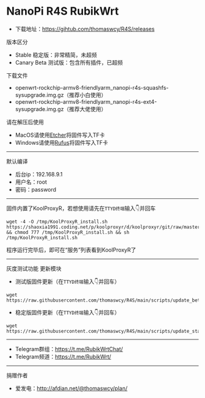# NanoPi R4S RubikWrt

- 下载地址：https://gihtub.com/thomaswcy/R4S/releases

版本区分

- Stable 稳定版：非常精简，未超频
- Canary Beta 测试版：包含所有插件，已超频

下载文件

- openwrt-rockchip-armv8-friendlyarm_nanopi-r4s-squashfs-sysupgrade.img.gz（推荐小白使用）
- openwrt-rockchip-armv8-friendlyarm_nanopi-r4s-ext4-sysupgrade.img.gz（推荐大佬使用）

请在解压后使用
- MacOS请使用[Etcher](https://www.balena.io/etcher/)将固件写入TF卡
- Windows请使用[Rufus](https://rufus.ie/)将固件写入TF卡
------

默认编译

- 后台ip：192.168.9.1
- 用户名：root
- 密码：password

------

固件内置了KoolProxyR，若想使用请先在`TTYD终端`输入👇并回车

```
wget -4 -O /tmp/KoolProxyR_install.sh https://shaoxia1991.coding.net/p/koolproxyr/d/koolproxyr/git/raw/master/KoolProxyR_install.sh && chmod 777 /tmp/KoolProxyR_install.sh && sh /tmp/KoolProxyR_install.sh
```

程序运行完毕后，即可在“服务”列表看到KoolProxyR了

------

灰度测试功能 更新模块



- 测试版固件更新（在`TTYD终端`输入👇并回车）

``` 
wget https://raw.githubusercontent.com/thomaswcy/R4S/main/scripts/update_beta.sh
```

- 稳定版固件更新（在`TTYD终端`输入👇并回车）

``` 
wget https://raw.githubusercontent.com/thomaswcy/R4S/main/scripts/update_stable.sh
```

-----------------------------------------------------------------------------------

- Telegram群组：https://t.me/RubikWrtChat/
- Telegram频道：https://t.me/RubikWrt/

---------------------------------------------------------------------------------------

捐赠作者

- 爱发电：http://afdian.net/@thomaswcy/plan/
